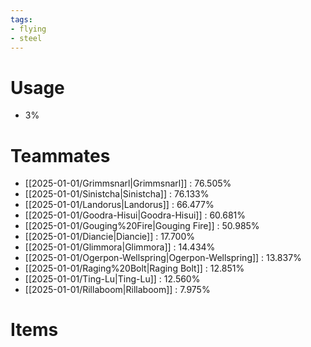 ```yaml
---
tags:
- flying
- steel
---
```

# Usage
- 3%
# Teammates
- [[2025-01-01/Grimmsnarl|Grimmsnarl]] : 76.505%
- [[2025-01-01/Sinistcha|Sinistcha]] : 76.133%
- [[2025-01-01/Landorus|Landorus]] : 66.477%
- [[2025-01-01/Goodra-Hisui|Goodra-Hisui]] : 60.681%
- [[2025-01-01/Gouging%20Fire|Gouging Fire]] : 50.985%
- [[2025-01-01/Diancie|Diancie]] : 17.700%
- [[2025-01-01/Glimmora|Glimmora]] : 14.434%
- [[2025-01-01/Ogerpon-Wellspring|Ogerpon-Wellspring]] : 13.837%
- [[2025-01-01/Raging%20Bolt|Raging Bolt]] : 12.851%
- [[2025-01-01/Ting-Lu|Ting-Lu]] : 12.560%
- [[2025-01-01/Rillaboom|Rillaboom]] : 7.975%
# Items